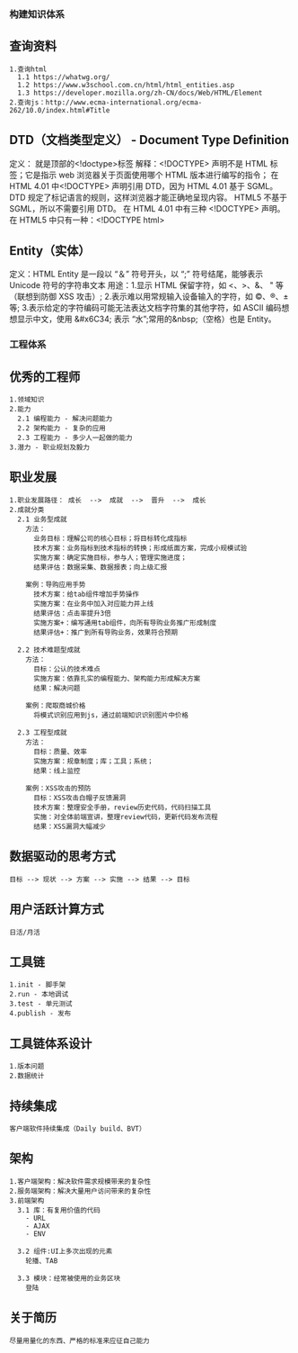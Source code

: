 <!--
 * @Descripttion:
 * @version:
 * @Author: tina.cai
 * @Date: 2020-04-13 22:56:46
 * @LastEditors: tina.cai
 * @LastEditTime: 2020-04-13 23:44:17
 -->

### 构建知识体系

## 查询资料

    1.查询html
      1.1 https://whatwg.org/
      1.2 https://www.w3school.com.cn/html/html_entities.asp
      1.3 https://developer.mozilla.org/zh-CN/docs/Web/HTML/Element
    2.查询js：http://www.ecma-international.org/ecma-262/10.0/index.html#Title

## DTD（文档类型定义） - Document Type Definition

定义： 就是顶部的&lt;!doctype&gt;标签
解释：&lt;!DOCTYPE&gt; 声明不是 HTML 标签；它是指示 web 浏览器关于页面使用哪个 HTML 版本进行编写的指令；
在 HTML 4.01 中&lt;!DOCTYPE&gt; 声明引用 DTD，因为 HTML 4.01 基于 SGML。DTD 规定了标记语言的规则，这样浏览器才能正确地呈现内容。
HTML5 不基于 SGML，所以不需要引用 DTD。 在 HTML 4.01 中有三种 &lt;!DOCTYPE&gt; 声明。在 HTML5 中只有一种：&lt;!DOCTYPE html&gt;

## Entity（实体）

定义：HTML Entity 是一段以 “＆” 符号开头，以 “;” 符号结尾，能够表示 Unicode 符号的字符串文本
用途：1.显示 HTML 保留字符，如 &lt;、&gt;、&amp;、 &#34; 等（联想到防御 XSS 攻击）; 2.表示难以用常规输入设备输入的字符，如 ©、®、± 等; 3.表示给定的字符编码可能无法表达文档字符集的其他字符，如 ASCII 编码想想显示中文，使用 &amp;#x6C34; 表示 “水”;常用的&amp;nbsp;（空格）也是 Entity。

### 工程体系

## 优秀的工程师

    1.领域知识
    2.能力
      2.1 编程能力 - 解决问题能力
      2.2 架构能力 - 复杂的应用
      2.3 工程能力 - 多少人一起做的能力
    3.潜力 - 职业规划及毅力

## 职业发展

    1.职业发展路径： 成长  -->  成就  -->  晋升  -->  成长
    2.成就分类
      2.1 业务型成就
        方法：
          业务目标：理解公司的核心目标；将目标转化成指标
          技术方案：业务指标到技术指标的转换；形成纸面方案，完成小规模试验
          实施方案：确定实施目标，参与人；管理实施进度；
          结果评估：数据采集、数据报表；向上级汇报

        案例：导购应用手势
          技术方案：给tab组件增加手势操作
          实施方案：在业务中加入对应能力并上线
          结果评估：点击率提升3倍
          实施方案+：编写通用tab组件，向所有导购业务推广形成制度
          结果评估+：推广到所有导购业务，效果符合预期

      2.2 技术难题型成就
        方法：
          目标：公认的技术难点
          实施方案：依靠扎实的编程能力、架构能力形成解决方案
          结果：解决问题

        案例：爬取商城价格
          将模式识别应用到js，通过前端知识识别图片中价格

      2.3 工程型成就
        方法：
          目标：质量、效率
          实施方案：规章制度；库；工具；系统；
          结果：线上监控

        案例：XSS攻击的预防
          目标：XSS攻击白帽子反馈漏洞
          技术方案：整理安全手册，review历史代码，代码扫描工具
          实施：对全体前端宣讲，整理review代码，更新代码发布流程
          结果：XSS漏洞大幅减少

## 数据驱动的思考方式

    目标 --> 现状 --> 方案 --> 实施 --> 结果 --> 目标

## 用户活跃计算方式

    日活/月活

## 工具链

    1.init - 脚手架
    2.run - 本地调试
    3.test - 单元测试
    4.publish - 发布

## 工具链体系设计

    1.版本问题
    2.数据统计

## 持续集成

    客户端软件持续集成（Daily build、BVT）

## 架构

    1.客户端架构：解决软件需求规模带来的复杂性
    2.服务端架构：解决大量用户访问带来的复杂性
    3.前端架构
      3.1 库：有复用价值的代码
        - URL
        - AJAX
        - ENV

      3.2 组件:UI上多次出现的元素
        轮播、TAB

      3.3 模块：经常被使用的业务区块
        登陆

## 关于简历

    尽量用量化的东西、严格的标准来应征自己能力
